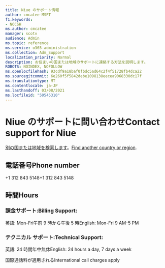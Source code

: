 ```yaml
---
title: Niue のサポート情報
author: cmcatee-MSFT
f1.keywords:
- NOCSH
ms.author: cmcatee
manager: scotv
audience: Admin
ms.topic: reference
ms.service: o365-administration
ms.collection: Adm_Support
localization_priority: Normal
description: お住まいの国または地域のサポートに連絡する方法を説明します。
ROBOTS: NOINDEX, NOFOLLOW
ms.openlocfilehash: 93cdf9a18baf0fbdc5ad64c2f4f51728fb4dca22
ms.sourcegitcommit: 6e260f5f5842debe1098138eecea9068330dc17f
ms.translationtype: MT
ms.contentlocale: ja-JP
ms.lasthandoff: 03/08/2021
ms.locfileid: "50545310"
---
```

# <a name="contact-support-for-niue"></a><span data-ttu-id="0ca02-103">Niue のサポートに問い合わせ</span><span class="sxs-lookup"><span data-stu-id="0ca02-103">Contact support for Niue</span></span>

<span data-ttu-id="0ca02-104">[別の国または地域を検索します](../contact-support-for-business-products.md)。</span><span class="sxs-lookup"><span data-stu-id="0ca02-104">[Find another country or region](../contact-support-for-business-products.md).</span></span>

## <a name="phone-number"></a><span data-ttu-id="0ca02-105">電話番号</span><span class="sxs-lookup"><span data-stu-id="0ca02-105">Phone number</span></span>
<span data-ttu-id="0ca02-106">+1 312 843 5148</span><span class="sxs-lookup"><span data-stu-id="0ca02-106">+1 312 843 5148</span></span>

## <a name="hours"></a><span data-ttu-id="0ca02-107">時間</span><span class="sxs-lookup"><span data-stu-id="0ca02-107">Hours</span></span>
### <a name="billing-support"></a><span data-ttu-id="0ca02-108">課金サポート:</span><span class="sxs-lookup"><span data-stu-id="0ca02-108">Billing Support:</span></span>

<span data-ttu-id="0ca02-109">英語: Mon-Fri午前 9 時から午後 5 時</span><span class="sxs-lookup"><span data-stu-id="0ca02-109">English: Mon-Fri 9 AM-5 PM</span></span>

### <a name="technical-support"></a><span data-ttu-id="0ca02-110">テクニカル サポート:</span><span class="sxs-lookup"><span data-stu-id="0ca02-110">Technical Support:</span></span>

<span data-ttu-id="0ca02-111">英語: 24 時間年中無休</span><span class="sxs-lookup"><span data-stu-id="0ca02-111">English: 24 hours a day, 7 days a week</span></span>

<span data-ttu-id="0ca02-112">国際通話料が適用される</span><span class="sxs-lookup"><span data-stu-id="0ca02-112">International call charges apply</span></span>
